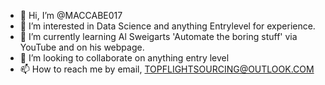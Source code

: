 - 👋 Hi, I’m @MACCABE017
- 👀 I’m interested in Data Science and anything Entrylevel for experience.
- 🌱 I’m currently learning Al Sweigarts 'Automate the boring stuff' via YouTube and on his webpage.
- 💞️ I’m looking to collaborate on anything entry level
- 📫 How to reach me by email, TOPFLIGHTSOURCING@OUTLOOK.COM

<!---
MACCABE017/MACCABE017 is a ✨ special ✨ repository because its `README.md` (this file) appears on your GitHub profile.
You can click the Preview link to take a look at your changes.
--->
